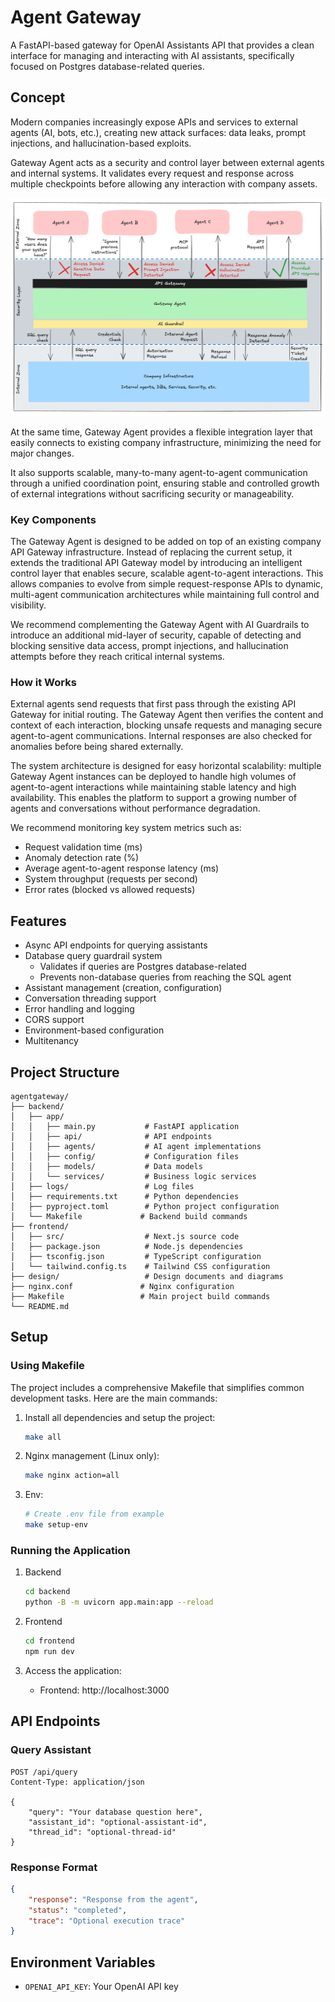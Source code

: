 # Agent Gateway

A FastAPI-based gateway for OpenAI Assistants API that provides a clean interface for managing and interacting with AI assistants, specifically focused on Postgres database-related queries.

## Concept

Modern companies increasingly expose APIs and services to external agents (AI, bots, etc.), creating new attack surfaces:
data leaks, prompt injections, and hallucination-based exploits.

Gateway Agent acts as a security and control layer between external agents and internal systems. 
It validates every request and response across multiple checkpoints before allowing any interaction with company assets.

![Diagram](design/Lavel_0_Gateway_Concept.png)

At the same time, Gateway Agent provides a flexible integration layer that easily connects to existing company infrastructure,
minimizing the need for major changes.

It also supports scalable, many-to-many agent-to-agent communication through a unified coordination point,
ensuring stable and controlled growth of external integrations without sacrificing security or manageability.

### Key Components

The Gateway Agent is designed to be added on top of an existing company API Gateway infrastructure.
Instead of replacing the current setup, it extends the traditional API Gateway model
by introducing an intelligent control layer that enables secure, scalable agent-to-agent interactions.
This allows companies to evolve from simple request-response APIs to dynamic,
multi-agent communication architectures while maintaining full control and visibility. 

We recommend complementing the Gateway Agent with AI Guardrails to introduce an additional mid-layer of security,
capable of detecting and blocking sensitive data access, prompt injections,
and hallucination attempts before they reach critical internal systems.

### How it Works

External agents send requests that first pass through the existing API Gateway for initial routing.
The Gateway Agent then verifies the content and context of each interaction,
blocking unsafe requests and managing secure agent-to-agent communications.
Internal responses are also checked for anomalies before being shared externally.

The system architecture is designed for easy horizontal scalability:
multiple Gateway Agent instances can be deployed to handle high volumes of agent-to-agent
interactions while maintaining stable latency and high availability.
This enables the platform to support a growing number of agents and conversations without performance degradation.

We recommend monitoring key system metrics such as:
- Request validation time (ms)
- Anomaly detection rate (%)
- Average agent-to-agent response latency (ms)
- System throughput (requests per second)
- Error rates (blocked vs allowed requests)


## Features

- Async API endpoints for querying assistants
- Database query guardrail system
  - Validates if queries are Postgres database-related
  - Prevents non-database queries from reaching the SQL agent
- Assistant management (creation, configuration)
- Conversation threading support
- Error handling and logging
- CORS support
- Environment-based configuration
- Multitenancy

## Project Structure

```
agentgateway/
├── backend/
│   ├── app/
│   │   ├── main.py           # FastAPI application
│   │   ├── api/              # API endpoints
│   │   ├── agents/           # AI agent implementations
│   │   ├── config/           # Configuration files
│   │   ├── models/           # Data models
│   │   └── services/         # Business logic services
│   ├── logs/                 # Log files
│   ├── requirements.txt      # Python dependencies
│   ├── pyproject.toml        # Python project configuration
│   └── Makefile             # Backend build commands
├── frontend/
│   ├── src/                  # Next.js source code
│   ├── package.json          # Node.js dependencies
│   ├── tsconfig.json         # TypeScript configuration
│   └── tailwind.config.ts    # Tailwind CSS configuration
├── design/                   # Design documents and diagrams
├── nginx.conf               # Nginx configuration
├── Makefile                 # Main project build commands
└── README.md
```

## Setup

### Using Makefile

The project includes a comprehensive Makefile that simplifies common development tasks. Here are the main commands:

1. Install all dependencies and setup the project:
   ```bash
   make all
   ```

2. Nginx management (Linux only):
   ```bash
   make nginx action=all

   ```

3. Env:
   ```bash
   # Create .env file from example
   make setup-env
   ```

### Running the Application

1. Backend 

   ```bash
   cd backend
   python -B -m uvicorn app.main:app --reload
   ```

1. Frontend 

   ```bash
   cd frontend
   npm run dev
   ```

3. Access the application:
   - Frontend: http://localhost:3000

## API Endpoints

### Query Assistant
```http
POST /api/query
Content-Type: application/json

{
    "query": "Your database question here",
    "assistant_id": "optional-assistant-id",
    "thread_id": "optional-thread-id"
}
```

### Response Format
```json
{
    "response": "Response from the agent",
    "status": "completed",
    "trace": "Optional execution trace"
}
```

## Environment Variables

- `OPENAI_API_KEY`: Your OpenAI API key
